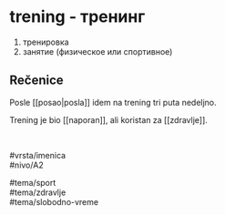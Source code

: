 # trening - тренинг

1. тренировка  
2. занятие (физическое или спортивное)

## Rečenice

Posle [[posao|posla]] idem na trening tri puta nedeljno.

Trening je bio [[naporan]], ali koristan za [[zdravlje]].

<br>

#vrsta/imenica  
#nivo/A2  

#tema/sport  
#tema/zdravlje  
#tema/slobodno-vreme  

